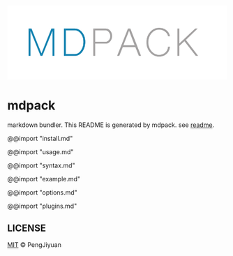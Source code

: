 ![Logo](./.github/logo.png)

# mdpack
markdown bundler. This README is generated by mdpack. see [readme](https://github.com/PengJiyuan/mdpack/tree/master/readme).

@@import "install.md"

@@import "usage.md"

@@import "syntax.md"

@@import "example.md"

@@import "options.md"

@@import "plugins.md"

## LICENSE

[MIT](./LICENSE) © PengJiyuan
